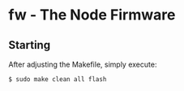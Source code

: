 # fw - The Node Firmware

## Starting

After adjusting the Makefile, simply execute:
```
$ sudo make clean all flash
```
